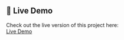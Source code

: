 ## 🔗 Live Demo

Check out the live version of this project here:  
[Live Demo](https://USERNAME.github.io/REPO_NAME/)
